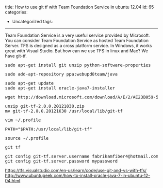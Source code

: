 title: How to use git tf with Team Foundation Service in ubuntu 12.04
id: 65
categories:
  - Uncategorized
tags:
---

Team Foundation Service is a very useful service provided by Microsoft. You can consider Team Foundation Service as hosted Team Foundation Server. TFS is designed as a cross platform service. In Windows, it works great with Visual Studio. But how can we use TFS in linux and Mac? We have git-tf.
<pre>sudo apt-get install git unzip python-software-properties</pre>
<pre>sudo add-apt-repository ppa:webupd8team/java</pre>
<pre>sudo apt-get update
sudo apt-get install oracle-java7-installer</pre>
<pre>wget http://download.microsoft.com/download/A/E/2/AE23B059-5727-445B-91CC-15B7A078A7F4/git-tf-2.0.0.20121030.zip</pre>
<pre>unzip git-tf-2.0.0.20121030.zip
mv git-tf-2.0.0.20121030 /usr/local/lib/git-tf
</pre>
<pre>vim ~/.profile</pre>
<pre>PATH="$PATH:/usr/local/lib/git-tf"</pre>
<pre>source ~/.profile</pre>
<pre>git tf</pre>
<pre>
git config git-tf.server.username fabrikamfiber4@hotmail.com
git config git-tf.server.password mypassword
</pre>

https://tfs.visualstudio.com/en-us/learn/code/use-git-and-vs-with-tfs/
http://www.ubuntugeek.com/how-to-install-oracle-java-7-in-ubuntu-12-04.html